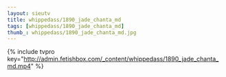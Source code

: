 ```yaml
--- 
layout: sieutv
title: whippedass/1890_jade_chanta_md
tags: [whippedass/1890_jade_chanta_md]
thumb_: whippedass/1890_jade_chanta_md.jpg
---
```

{% include tvpro key="http://admin.fetishbox.com/_content/whippedass/1890_jade_chanta_md.mp4" %} 
